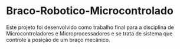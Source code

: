 # Braco-Robotico-Microcontrolado
Este projeto foi desenvolvido como trabalho final para a disciplina de Microcontroladores e Microprocessadores e se trata de sistema que controle a posição de um braço mecânico.
